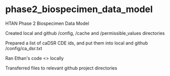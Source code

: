 # phase2_biospecimen_data_model
HTAN Phase 2 Biospecimen Data Model

Created local and github /config, /cache and /permissible_values directories

Prepared a list of caDSR CDE ids, and put them into local and github /config/ca_dsr.txt

Ran Ethan's code <> locally

Transferred files to relevant github project directories
